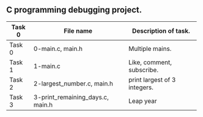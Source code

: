 ## C programming debugging project.
| Task 0 | File name | Description of task. |
| --- | --- | --- |
| Task 0 | 0-main.c, main.h | Multiple mains. |
| Task 1 | 1-main.c | Like, comment, subscribe. |
| Task 2 | 2-largest_number.c, main.h | print largest of 3 integers. |
| Task 3 | 3-print_remaining_days.c, main.h | Leap year |
